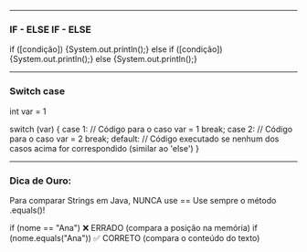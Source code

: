 --------------------------
### IF - ELSE IF - ELSE

if ([condição]) {System.out.println();} 
else if ([condição]) {System.out.println();} 
else {System.out.println();}

----
### Switch case

int var = 1

switch (var) {
    case 1:
        // Código para o caso var = 1
        break;
    case 2:
        // Código para o caso var = 2
        break;
    default:
        // Código executado se nenhum dos casos acima for correspondido (similar ao 'else')
}

---------
### Dica de Ouro: 

Para comparar Strings em Java, NUNCA use == 
Use sempre o método .equals()!

if (nome == "Ana")      ❌ ERRADO (compara a posição na memória)
if (nome.equals("Ana")) ✅ CORRETO (compara o conteúdo do texto)



